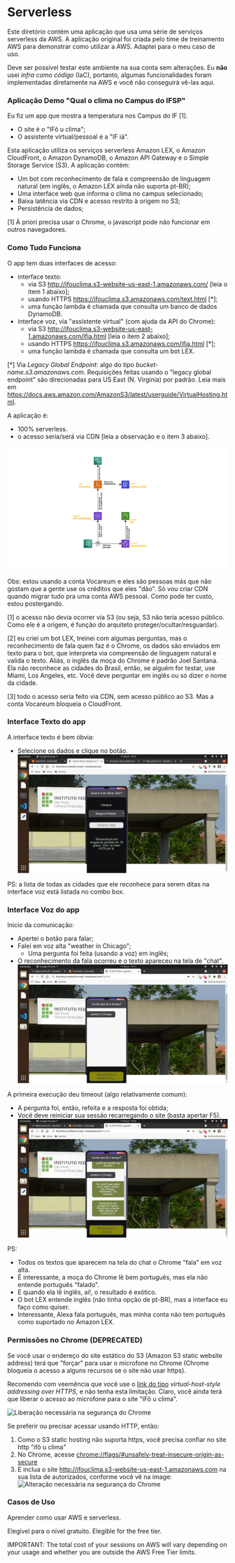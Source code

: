 # Serverless

Este diretório contém uma aplicação que usa uma série de serviços serverless da AWS. A aplicação original foi criada
pelo time de treinamento AWS para demonstrar como utilizar a AWS. Adaptei para o meu caso de uso.

Deve ser possível testar este ambiente na sua conta sem alterações. Eu **não** usei _infra como código_ (IaC), portanto,
algumas funcionalidades foram implementadas diretamente na AWS e você não conseguirá vê-las aqui.

### Aplicação Demo "Qual o clima no Campus do IFSP"

Eu fiz um app que mostra a temperatura nos Campus do IF [1].

- O site é o "IFô u clima";
- O assistente virtual/pessoal é a "IF iá".

Esta aplicação utiliza os serviços serverless Amazon LEX, o Amazon CloudFront, o Amazon DynamoDB, o Amazon API Gateway e
o Simple Storage Service (S3). A aplicação contém:

- Um bot com reconhecimento de fala e compreensão de linguagem natural (em inglês, o Amazon LEX ainda não suporta
  pt-BR);
- Uma interface web que informa o clima no campus selecionado;
- Baixa latência via CDN e acesso restrito à origem no S3;
- Persistência de dados;

[1] À priori precisa usar o Chrome, o javascript pode não funcionar em outros navegadores.

### Como Tudo Funciona

O app tem duas interfaces de acesso:

- interface texto:
  - via S3 http://ifouclima.s3-website-us-east-1.amazonaws.com/ [leia o item 1 abaixo];
  - usando HTTPS https://ifouclima.s3.amazonaws.com/text.html [*];
  - uma função lambda é chamada que consulta um banco de dados DynamoDB.
- interface voz, via "assistente virtual" (com ajuda da API do Chrome):
  - via S3 http://ifouclima.s3-website-us-east-1.amazonaws.com/ifia.html [leia o item 2 abaixo];
  - usando HTTPS https://ifouclima.s3.amazonaws.com/ifia.html [*];
  - uma função lambda é chamada que consulta um bot LEX.

[*] Via _Legacy Global Endpoint_: algo do tipo _bucket-name.s3.amazonaws.com_. Requisições feitas usando o "legacy
global endpoint" são direcionadas para US East (N. Virginia) por padrão. Leia mais em
https://docs.aws.amazon.com/AmazonS3/latest/userguide/VirtualHosting.html.

A aplicação é:

- 100% serverless.
- o acesso seria/será via CDN [leia a observação e o item 3 abaixo].

![Diagrama da aplicação](Weather-IFSP.svg)

Obs: estou usando a conta Vocareum e eles são pessoas más que não gostam que a gente use os créditos que eles "dão". Só
vou criar CDN quando migrar tudo pra uma conta AWS pessoal. Como pode ter custo, estou postergando.

[1] o acesso não devia ocorrer via S3 (ou seja, S3 não teria acesso público. Como ele é a origem, é função do arquiteto
proteger/ocultar/resguardar).

[2] eu criei um bot LEX, treinei com algumas perguntas, mas o reconhecimento de fala quem faz é o Chrome, os dados são
enviados em texto para o bot, que interpreta via compreensão de linguagem natural e valida o texto. Aliás, o inglês da
moça do Chrome é padrão Joel Santana. Ela não reconhece as cidades do Brasil, então, se alguém for testar, use Miami,
Los Angeles, etc. Você deve perguntar em inglês ou só dizer o nome da cidade.

[3] todo o acesso seria feito via CDN, sem acesso público ao S3. Mas a conta Vocareum bloqueia o CloudFront.

### Interface Texto do app

A interface texto é bem óbvia:

- Selecione os dados e clique no botão. ![Interface texto](Telas-do-Sistema/Interface-texto.png)

PS: a lista de todas as cidades que ele reconhece para serem ditas na interface voz está listada no combo box.

### Interface Voz do app

Inicio da comunicação:

- Apertei o botão para falar;
- Falei em voz alta "weather in Chicago";
  - Uma pergunta foi feita (usando a voz) em inglês;
- O reconhecimento da fala ocorreu e o texto apareceu na tela de "chat".
  ![Interface voz](Telas-do-Sistema/Interface-voz-com-pergunta-em-ingles.png)

A primeira execução deu timeout (algo relativamente comum):

- A pergunta foi, então, refeita e a resposta foi obtida;
- Você deve reiniciar sua sessão recarregando o site (basta apertar F5).
  ![Interface voz](Telas-do-Sistema/Interface-voz-com-timeout-e-resposta.png)

PS:

- Todos os textos que aparecem na tela do chat o Chrome "fala" em voz alta.
- É interessante, a moça do Chrome lê bem português, mas ela não entende português "falado".
- E quando ela lê inglês, ai!, o resultado é exótico.
- O bot LEX entende inglês (não tinha opção de pt-BR), mas a interface eu faço como quiser.
- Interessante, Alexa fala português, mas minha conta não tem português como suportado no Amazon LEX.

### Permissões no Chrome (DEPRECATED)

Se você usar o endereço do site estático do S3 (Amazon S3 static website address) terá que "forçar" para usar o
microfone no Chrome (Chrome bloqueia o acesso a alguns recursos se o site não usar https).

Recomendo com veemência que você use o [link do tipo](https://ifouclima.s3.amazonaws.com/ifia.html) _virtual-host-style
addressing over HTTPS_, e não tenha esta limitação. Claro, você ainda terá que liberar o acesso ao microfone para o site
"IFô u clima".

![Liberação necessária na segurança do Chrome](Liberacao-necessaria-na-segurança-do-Chrome.png)

Se preferir ou precisar acessar usando HTTP, então:

1. Como o S3 static hosting não suporta https, você precisa confiar no site http "ifô u clima"
2. No Chrome, acesse
   [chrome://flags/#unsafely-treat-insecure-origin-as-secure](chrome://flags/#unsafely-treat-insecure-origin-as-secure)
3. E inclua o site http://ifouclima.s3-website-us-east-1.amazonaws.com na sua lista de autorizados, conforme você vê na
   image: ![Alteração necessária na segurança do Chrome](Alteracao-necessaria-na-segurança-do-Chrome.png)

### Casos de Uso

Aprender como usar AWS e serverless.

Elegível para o nível gratuito. Elegible for the free tier.

IMPORTANT: The total cost of your sessions on AWS will vary depending on your usage and whether you are outside the AWS
Free Tier limits.
